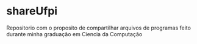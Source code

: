 # shareUfpi

Repositorio com o proposito de compartilhar arquivos de programas feito durante minha graduação em Ciencia da Computação
